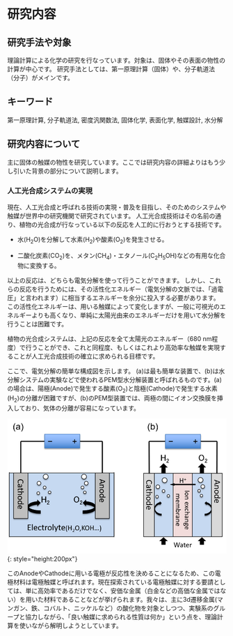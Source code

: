 # 研究内容

## 研究手法や対象

理論計算による化学の研究を行なっています。対象は、固体やその表面の物性の計算が中心です。
研究手法としては、第一原理計算（固体）や、分子軌道法（分子）がメインです。

##  キーワード

第一原理計算, 分子軌道法, 密度汎関数法, 固体化学, 表面化学, 触媒設計, 水分解

## 研究内容について

主に固体の触媒の物性を研究しています。ここでは研究内容の詳細よりはもう少し引いた背景の部分について説明します。

### 人工光合成システムの実現

現在、人工光合成と呼ばれる技術の実現・普及を目指し、そのためのシステムや触媒が世界中の研究機関で研究されています。
人工光合成技術はその名前の通り、植物の光合成が行なっている以下の反応を人工的に行おうとする技術です。

- 水(H<sub>2</sub>O)を分解して水素(H<sub>2</sub>)や酸素(O<sub>2</sub>)を発生させる。

- 二酸化炭素(CO<sub>2</sub>)を、メタン(CH<sub>4</sub>)・エタノール(C<sub>2</sub>H<sub>5</sub>OH)などの有用な化合物に変換する。

以上の反応は、どちらも電気分解を使って行うことができます。
しかし、これらの反応を行うためには、その活性化エネルギー（電気分解の文脈では、「過電圧」と言われます）に相当するエネルギーを余分に投入する必要があります。
この活性化エネルギーは、用いる触媒によって変化しますが、一般に可視光のエネルギーよりも高くなり、単純に太陽光由来のエネルギーだけを用いて水分解を行うことは困難です。

植物の光合成システムは、上記の反応を全て太陽光のエネルギー（680 nm程度）で行うことができ、これと同程度、もしくはこれより高効率な触媒を実現することが人工光合成技術の確立に求められる目標です。

ここで、電気分解の簡単な構成図を示します。 (a)は最も簡単な装置で、(b)は水分解システムの実験などで使われるPEM型水分解装置と呼ばれるものです。(a)の場合は、陽極(Anode)で発生する酸素(O<sub>2</sub>)と陰極(Cathode)で発生する水素(H<sub>2</sub>)の分離が困難ですが、(b)のPEM型装置では、両極の間にイオン交換膜を挿入しており、気体の分離が容易になっています。

![Electrodecomposition](img/fuel_cell.png ){: style="height:200px"}

このAnodeやCathodeに用いる電極が反応性を決めることになるため、この電極材料は電極触媒と呼ばれます。現在探索されている電極触媒に対する要請としては、単に高効率であるだけでなく、安価な金属（白金などの高価な金属ではない）を用いた材料であることなどが挙げられます。我々は、主に3d遷移金属(マンガン、鉄、コバルト、ニッケルなど）の酸化物を対象としつつ、実験系のグループと協力しながら、「良い触媒に求められる性質は何か」という点を、理論計算を使いながら解明しようとしています。

<!---
### これまでに書いた論文

3d遷移金属の中でも、鉄は特に地球上に豊富に存在し安価な金属です。一方で、鉄は多くの価数を取ることができるため、同一の組成式をもちつつも構造が異なる結晶構造（結晶多形）が多く、しかも結晶性が低いことから、触媒としての性質を

しかし、これらの触媒の反応機構を論じた論文は、表面の構造についての議論が十分になされないままのものが多い状況でした。

2019年に我々が書いた論文では、鉄酸化物の一種である鉄オキシ水酸化物の２種類の結晶多形を題材として、その表面の電子の性質を計算しました。その結果、同じ組成の結晶で、鉄原子の価数を同じと仮定した上でも、内部・表面の構造の違いによって、価電子や伝導体のとるエネルギーは定性的に大きく異なることを示しました。

--->
